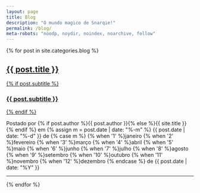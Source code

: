 ```yaml
---
layout: page
title: Blog
description: "O mundo magico de Snarqie!"
permalink: /blog/
meta-robots: "noodp, noydir, noindex, noarchive, follow"
---
```

{% for post in site.categories.blog %}
<div class="post-preview">
    <a href="{{ post.url | prepend: site.baseurl | prepend: site.url }}">
        <h2 class="post-title">
            {{ post.title }}
        </h2>
        {% if post.subtitle %}
        <h3 class="post-subtitle">
            {{ post.subtitle }}
        </h3>
        {% endif %}
    </a>
    <p class="post-meta">Postado por {% if post.author %}{{ post.author }}{% else %}{{ site.title }}{% endif %} em
    {% assign m = post.date | date: "%-m" %}
    {{ post.date | date: "%-d" }} de
    {% case m %}
    {% when '1' %}janeiro
    {% when '2' %}fevereiro
    {% when '3' %}março
    {% when '4' %}abril
    {% when '5' %}maio
    {% when '6' %}junho
    {% when '7' %}julho
    {% when '8' %}agosto
    {% when '9' %}setembro
    {% when '10' %}outubro
    {% when '11' %}novembro
    {% when '12' %}dezembro
    {% endcase %} de
    {{ post.date | date: "%Y" }}
    </p>
</div>
<hr>
{% endfor %}